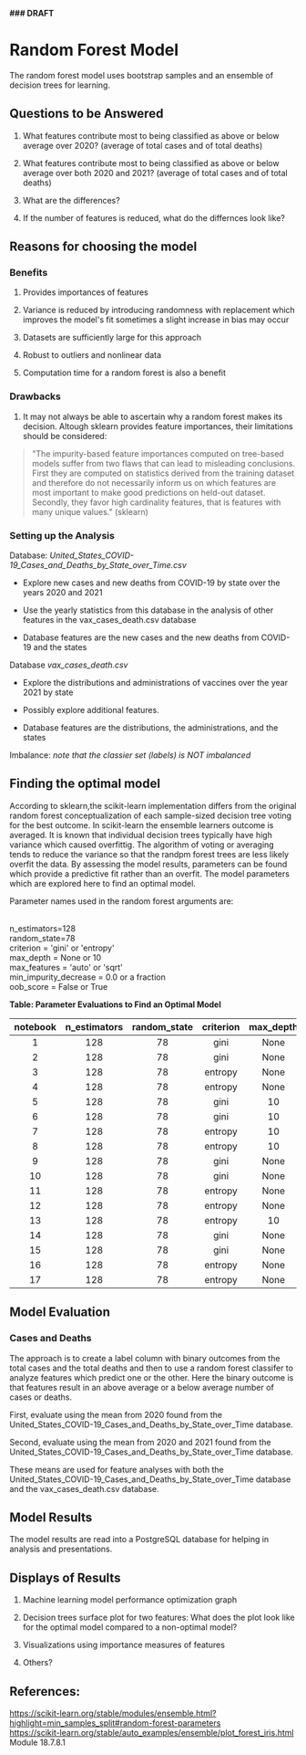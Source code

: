 **### DRAFT**

# Random Forest Model

The random forest model uses bootstrap samples and an ensemble of decision trees for learning.  

## Questions to be Answered

 1. What features contribute most to being classified as above or below average over 2020?
    (average of total cases and of total deaths)

 2. What features contribute most to being classified as above or below average over both 2020 and 2021?
    (average of total cases and of total deaths)

 3. What are the differences?

 4. If the number of features is reduced, what do the differnces look like?


## Reasons for choosing the model

### Benefits

1.  Provides importances of features

2.  Variance is reduced by introducing randomness with replacement which improves the model's fit
    sometimes a slight increase in bias may occur

3.  Datasets are sufficiently large for this approach

4.  Robust to outliers and nonlinear data

5.  Computation time for a random forest is also a benefit

### Drawbacks

1.  It may not always be able to ascertain why a random forest makes its decision.  Altough sklearn provides       feature importances, their limitations should be considered: <br>

>"The impurity-based feature importances computed on tree-based models suffer from two flaws that can lead to misleading conclusions. First they are computed on statistics derived from the training dataset and therefore do not necessarily inform us on which features are most important to make good predictions on held-out dataset. Secondly, they favor high cardinality features, that is features with many unique values." (sklearn)

### Setting up the Analysis

Database:  *United_States_COVID-19_Cases_and_Deaths_by_State_over_Time.csv*

- Explore new cases and new deaths from COVID-19 by state over the years 2020 and 2021

- Use the yearly statistics from this database in the analysis of other features in the vax_cases_death.csv database

- Database features are the new cases and the new deaths from COVID-19 and the states

Database *vax_cases_death.csv*

- Explore the distributions and administrations of vaccines over the year 2021 by state

- Possibly explore additional features.

- Database features are the distributions, the administrations, and the states

Imbalance:  *note that the classier set (labels) is NOT imbalanced*


## Finding the optimal model

According to sklearn,the scikit-learn implementation differs from the original random forest conceptualization of each sample-sized decision tree voting for the best outcome.  In scikit-learn the ensemble learners outcome is averaged.  It is known that individual decision trees typically have high variance which caused overfittig.  The algorithm of voting or averaging tends to reduce the variance so that the randpm forest trees are less likely overfit the data.  By assessing the model results, parameters can be found which provide a predictive fit rather than an overfit. The model parameters which are explored here to find an optimal model.  

Parameter names used in the random forest arguments are:<br><br>

n_estimators=128<br>
random_state=78<br>
criterion = 'gini' or 'entropy'<br>
max_depth = None or 10<br>
max_features = 'auto' or 'sqrt'<br>
min_impurity_decrease = 0.0 or a fraction<br>
oob_score = False or True<br>

**Table:  Parameter Evaluations to Find an Optimal Model**<br>


| notebook | n_estimators | random_state | criterion | max_depth | max_features | min_impurity_decrease|oob_score |
|:---------:|:----------:|:----------:|:----------:|:----------:|:---------:|:--------:|:---------:|
|  1  |  128  |  78  |  gini  |  None  |  'auto'  |  0.0  |  False  |
|  2  |  128  |  78  |  gini  |  None  |  'auto'  |  0.0  |  True   |
|  3  |  128  |  78  |  entropy  |  None  |  'auto'  |  0.0  |  False  |  
|  4 |  128  |  78  |  entropy  |  None  |  'auto'  |  0.0  |  True  |  
|  5  |  128  |  78  |  gini  |  10 |  'sqrt'  |  0.0  |  False  |
|  6  |  128  |  78  |  gini  |  10  |  'sqrt'  |  0.0  |  True   |
|  7  |  128  |  78  |  entropy  |  10  |  'sqrt'  |  0.0  |  False  |  
|  8 |  128  |  78  |  entropy  |  10  |  'sqrt'  |  0.0  |  True  | 
|  9  |  128  |  78  |  gini  |  None  |  'sqrt'  |  0.02  |  False  |
|  10  |  128  |  78  |  gini  |  None  |  'sqrt'  |  0.02  |  True   |
|  11  |  128  |  78  |  entropy  |  None  |  'sqrt'  |  0.02  |  False  |  
|  12 |  128  |  78  |  entropy  |  None  |  'sqrt'  |  0.02  |  True  |  
|  13 |  128  |  78  |  entropy  |  10  |  'sqrt'  |  0.0  |  True  | 
|  14  |  128  |  78  |  gini  |  None  |  'sqrt'  |  0.5  |  False  |
|  15  |  128  |  78  |  gini  |  None  |  'sqrt'  |  0.5  |  True   |
|  16  |  128  |  78  |  entropy  |  None  |  'sqrt'  |  0.5  |  False  |  
|  17 |  128  |  78  |  entropy  |  None  |  'sqrt'  |  0.5  |  True  |  


## Model Evaluation

### Cases and Deaths

The approach is to create a label column with binary outcomes from the total cases and the total deaths and then to use a random forest classifer to analyze features which predict one or the other.  Here the binary outcome is that features result in an above average or a below average number of cases or deaths.

First, evaluate using the mean from 2020 found from the United_States_COVID-19_Cases_and_Deaths_by_State_over_Time database.

Second, evaluate using the mean from 2020 and 2021 found from the United_States_COVID-19_Cases_and_Deaths_by_State_over_Time database.

These means are used for feature analyses with both the United_States_COVID-19_Cases_and_Deaths_by_State_over_Time database and the vax_cases_death.csv database.


## Model Results

The model results are read into a PostgreSQL database for helping in analysis and presentations.


## Displays of Results

1.  Machine learning model performance optimization graph

2.  Decision trees surface plot for two features:
    What does the plot look like for the optimal model compared to a non-optimal model?

3.  Visualizations using importance measures of features

4.  Others?



## References:

https://scikit-learn.org/stable/modules/ensemble.html?highlight=min_samples_split#random-forest-parameters<br>
https://scikit-learn.org/stable/auto_examples/ensemble/plot_forest_iris.html<br>
Module 18.7.8.1<br>




